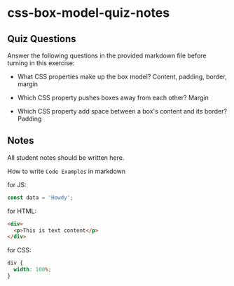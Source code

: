 # css-box-model-quiz-notes

## Quiz Questions

Answer the following questions in the provided markdown file before turning in this exercise:

- What CSS properties make up the box model?
  Content, padding, border, margin

- Which CSS property pushes boxes away from each other?
  Margin

- Which CSS property add space between a box's content and its border?
  Padding

## Notes

All student notes should be written here.

How to write `Code Examples` in markdown

for JS:

```javascript
const data = 'Howdy';
```

for HTML:

```html
<div>
  <p>This is text content</p>
</div>
```

for CSS:

```css
div {
  width: 100%;
}
```
